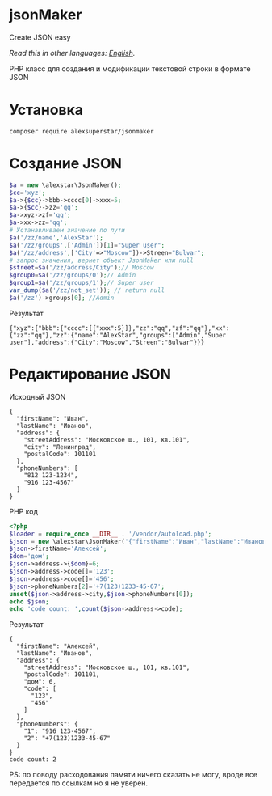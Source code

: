 # jsonMaker
Create JSON easy

*Read this in other languages: [English](README.en.md).*

PHP класс для создания и модификации текстовой строки в формате JSON

# Установка 

```
composer require alexsuperstar/jsonmaker
```

# Создание JSON

```php
$a = new \alexstar\JsonMaker();
$cc='xyz';
$a->{$cc}->bbb->cccc[0]->xxx=5;
$a->{$cc}->zz='qq';
$a->xyz->zf='qq';
$a->xx->zz='qq';
# Устанавливаем значение по пути
$a('/zz/name','AlexStar');
$a('/zz/groups',['Admin'])[1]="Super user";
$a('/zz/address',['City'=>"Moscow"])->Streen="Bulvar";
# запрос значения, вернет объект JsonMaker или null
$street=$a('/zz/address/City');// Moscow
$group0=$a('/zz/groups/0');// Admin
$group1=$a('/zz/groups/1');// Super user
var_dump($a('/zz/not_set')); // return null
$a('/zz')->groups[0]; //Admin
```

Результат
```
{"xyz":{"bbb":{"cccc":[{"xxx":5}]},"zz":"qq","zf":"qq"},"xx":{"zz":"qq"},"zz":{"name":"AlexStar","groups":["Admin","Super user"],"address":{"City":"Moscow","Streen":"Bulvar"}}}
 ```
 
# Редактирование JSON
 
Исходный JSON
```
{
  "firstName": "Иван",
  "lastName": "Иванов",
  "address": {
    "streetAddress": "Московское ш., 101, кв.101",
    "city": "Ленинград",
    "postalCode": 101101
  },
  "phoneNumbers": [
    "812 123-1234",
    "916 123-4567"
  ]
}
```

PHP код

```php
<?php 
$loader = require_once __DIR__ . '/vendor/autoload.php';
$json = new \alexstar\JsonMaker('{"firstName":"Иван","lastName":"Иванов","address":{"streetAddress":"Московское ш., 101, кв.101","city":"Ленинград","postalCode":101101},"phoneNumbers":["812 123-1234","916 123-4567"]}');
$json->firstName='Алексей';
$dom='дом';
$json->address->{$dom}=6;
$json->address->code[]='123';
$json->address->code[]='456';
$json->phoneNumbers[2]='+7(123)1233-45-67';
unset($json->address->city,$json->phoneNumbers[0]);
echo $json;
echo 'code count: ',count($json->address->code);
```

Результат

```
{
  "firstName": "Алексей",
  "lastName": "Иванов",
  "address": {
    "streetAddress": "Московское ш., 101, кв.101",
    "postalCode": 101101,
    "дом": 6,
    "code": [
      "123",
      "456"
    ]
  },
  "phoneNumbers": {
    "1": "916 123-4567",
    "2": "+7(123)1233-45-67"
  }
}
code count: 2
```


PS: по поводу расходования памяти ничего сказать не могу, вроде все передается по ссылкам но я не уверен.
